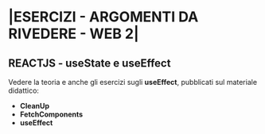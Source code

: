 # |ESERCIZI - ARGOMENTI DA RIVEDERE - WEB 2|

## REACTJS - useState e useEffect

Vedere la teoria e anche gli esercizi sugli **useEffect**, pubblicati sul materiale didattico:


- **CleanUp**
- **FetchComponents**
- **useEffect**



